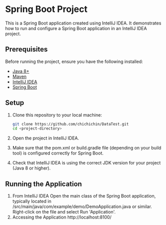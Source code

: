 # Spring Boot Project

This is a Spring Boot application created using IntelliJ IDEA. It demonstrates how to run and configure a Spring Boot application in an IntelliJ IDEA project.

## Prerequisites

Before running the project, ensure you have the following installed:

- [Java 8+](https://www.oracle.com/java/technologies/javase-jdk11-downloads.html)
- [Maven](https://maven.apache.org/)
- [IntelliJ IDEA](https://www.jetbrains.com/idea/)
- [Spring Boot](https://spring.io/projects/spring-boot)

## Setup

1. Clone this repository to your local machine:

   ```bash
   git clone https://github.com/chichichin/DataTest.git
   cd <project-directory>
2. Open the project in IntelliJ IDEA.
3. Make sure that the pom.xml or build.gradle file (depending on your build tool) is configured correctly for Spring Boot.
4. Check that IntelliJ IDEA is using the correct JDK version for your project (Java 8 or higher).
## Running the Application
1. From IntelliJ IDEA
Open the main class of the Spring Boot application, typically located in /src/main/java/com/example/demo/DemoApplication.java or similar.
Right-click on the file and select Run 'Application'.
2. Accessing the Application
   http://localhost:8100/
